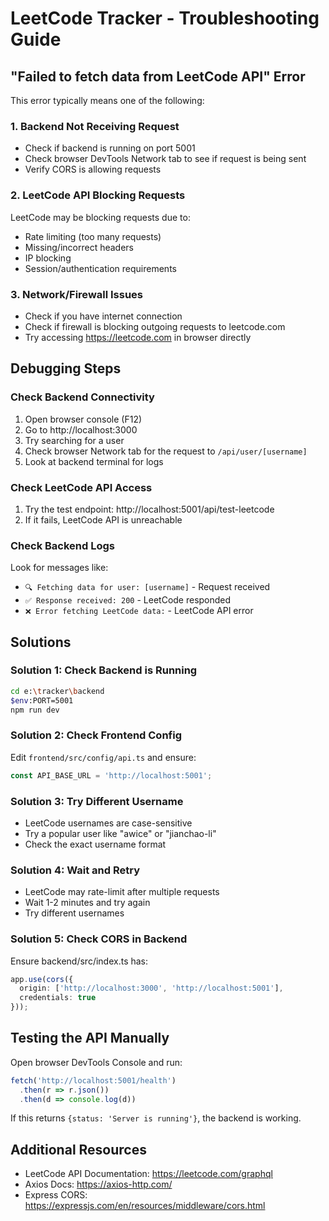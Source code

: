 # LeetCode Tracker - Troubleshooting Guide

## "Failed to fetch data from LeetCode API" Error

This error typically means one of the following:

### 1. **Backend Not Receiving Request**
- Check if backend is running on port 5001
- Check browser DevTools Network tab to see if request is being sent
- Verify CORS is allowing requests

### 2. **LeetCode API Blocking Requests**
LeetCode may be blocking requests due to:
- Rate limiting (too many requests)
- Missing/incorrect headers
- IP blocking
- Session/authentication requirements

### 3. **Network/Firewall Issues**
- Check if you have internet connection
- Check if firewall is blocking outgoing requests to leetcode.com
- Try accessing https://leetcode.com in browser directly

## Debugging Steps

### Check Backend Connectivity
1. Open browser console (F12)
2. Go to http://localhost:3000
3. Try searching for a user
4. Check browser Network tab for the request to `/api/user/[username]`
5. Look at backend terminal for logs

### Check LeetCode API Access
1. Try the test endpoint: http://localhost:5001/api/test-leetcode
2. If it fails, LeetCode API is unreachable

### Check Backend Logs
Look for messages like:
- `🔍 Fetching data for user: [username]` - Request received
- `✅ Response received: 200` - LeetCode responded
- `❌ Error fetching LeetCode data:` - LeetCode API error

## Solutions

### Solution 1: Check Backend is Running
```bash
cd e:\tracker\backend
$env:PORT=5001
npm run dev
```

### Solution 2: Check Frontend Config
Edit `frontend/src/config/api.ts` and ensure:
```ts
const API_BASE_URL = 'http://localhost:5001';
```

### Solution 3: Try Different Username
- LeetCode usernames are case-sensitive
- Try a popular user like "awice" or "jianchao-li"
- Check the exact username format

### Solution 4: Wait and Retry
- LeetCode may rate-limit after multiple requests
- Wait 1-2 minutes and try again
- Try different usernames

### Solution 5: Check CORS in Backend
Ensure backend/src/index.ts has:
```ts
app.use(cors({
  origin: ['http://localhost:3000', 'http://localhost:5001'],
  credentials: true
}));
```

## Testing the API Manually

Open browser DevTools Console and run:
```javascript
fetch('http://localhost:5001/health')
  .then(r => r.json())
  .then(d => console.log(d))
```

If this returns `{status: 'Server is running'}`, the backend is working.

## Additional Resources

- LeetCode API Documentation: https://leetcode.com/graphql
- Axios Docs: https://axios-http.com/
- Express CORS: https://expressjs.com/en/resources/middleware/cors.html
